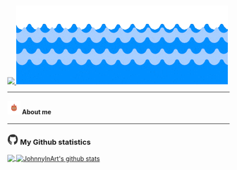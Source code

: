 

<a href="https://git.io/typing-svg"> 
<img src="https://readme-typing-svg.herokuapp.com?font=Shadows+Into+Light&duration=3333&color=F7BE2E&vCenter=true&multiline=true&height=80&width=300&lines=Hi+there+%F0%9F%91%8B;Welcome+to+my+pool">
<img src="https://github.com/JohnnyInArt/JohnnyInArt/blob/main/images/wave.gif" width='auto'>
</a>

---
#### <img src='https://github.com/JohnnyInArt/JohnnyInArt/blob/main/images/calsifer.gif' width='30px'> About me

---
### <img src='https://github.com/JohnnyInArt/JohnnyInArt/blob/main/images/github.webp' width='25px'> My Github statistics
<a  href="https://github.com/JohnnyInArt/">
<img align="center" src="https://github-readme-stats.vercel.app/api/top-langs/?username=JohnnyInArt&hide=html&theme=slateorange">
</a>
<a href="https://github.com/JohnnyInArt/">
  <img align="center" src="https://github-readme-stats.vercel.app/api?username=JohnnyInArt&count_private=true&show_icons=true&theme=slateorange" alt="JohnnyInArt's github stats" />
</a>

